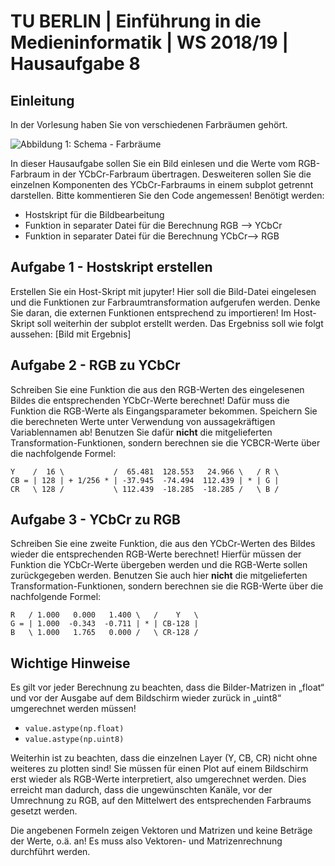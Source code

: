 ﻿
# TU BERLIN | Einführung in die Medieninformatik | WS 2018/19 | Hausaufgabe 8

## Einleitung

In der Vorlesung haben Sie von verschiedenen Farbräumen gehört.

![Abbildung 1: Schema - Farbräume](https://artsdocbox.com/docs-images/72/66627938/images/4-1.jpg)

In dieser Hausaufgabe sollen Sie ein Bild einlesen und die Werte vom RGB-Farbraum in der YCbCr-Farbraum übertragen. Desweiteren sollen Sie die einzelnen Komponenten des YCbCr-Farbraums in einem subplot getrennt darstellen. Bitte kommentieren Sie den Code angemessen!
Benötigt werden:

 - Hostskript für die Bildbearbeitung
 - Funktion in separater Datei für die Berechnung RGB --> YCbCr
 - Funktion in separater Datei für die Berechnung YCbCr--> RGB

## Aufgabe 1 - Hostskript erstellen

Erstellen Sie ein Host-Skript mit jupyter! Hier soll die Bild-Datei eingelesen und die Funktionen zur Farbraumtransformation aufgerufen werden. Denke Sie daran, die externen Funktionen entsprechend zu importieren! Im Host-Skript soll weiterhin der subplot erstellt werden. Das Ergebniss soll wie folgt aussehen:
[Bild mit Ergebnis]

## Aufgabe 2 - RGB zu YCbCr

Schreiben Sie eine Funktion die aus den RGB-Werten des eingelesenen Bildes die entsprechenden YCbCr-Werte berechnet! Dafür muss die Funktion die RGB-Werte als Eingangsparameter bekommen. Speichern Sie die berechneten Werte unter Verwendung von aussagekräftigen Variablennamen ab! Benutzen Sie dafür **nicht** die mitgelieferten Transformation-Funktionen, sondern berechnen sie die YCBCR-Werte über die nachfolgende Formel:

    Y    /  16 \           /  65.481  128.553   24.966 \   / R \
    CB = | 128 | + 1/256 * | -37.945  -74.494  112.439 | * | G |
    CR   \ 128 /           \ 112.439  -18.285  -18.285 /   \ B /

## Aufgabe 3 - YCbCr zu RGB
Schreiben Sie eine zweite Funktion, die aus den YCbCr-Werten des Bildes wieder die entsprechenden RGB-Werte berechnet! Hierfür müssen der Funktion die YCbCr-Werte übergeben werden und die RGB-Werte sollen zurückgegeben werden. Benutzen Sie auch hier **nicht** die mitgelieferten Transformation-Funktionen, sondern berechnen sie die RGB-Werte über die nachfolgende Formel:

    R   / 1.000   0.000   1.400 \   /    Y   \
    G = | 1.000  -0.343  -0.711 | * | CB-128 |
    B   \ 1.000   1.765   0.000 /   \ CR-128 /

## Wichtige Hinweise
Es gilt vor jeder Berechnung zu beachten, dass die Bilder-Matrizen in „float“ und vor der Ausgabe auf dem Bildschirm wieder zurück in „uint8“ umgerechnet werden müssen! 

 - `value.astype(np.float)`
 - `value.astype(np.uint8)`

Weiterhin ist zu beachten, dass die einzelnen Layer (Y, CB, CR) nicht ohne weiteres zu plotten sind! Sie müssen für einen Plot auf einem Bildschirm erst wieder als RGB-Werte interpretiert, also umgerechnet werden. Dies erreicht man dadurch, dass die ungewünschten Kanäle, vor der Umrechnung zu RGB, auf den Mittelwert des entsprechenden Farbraums gesetzt werden. 

Die angebenen Formeln zeigen Vektoren und Matrizen und keine Beträge der Werte, o.ä. an! Es muss also Vektoren- und Matrizenrechnung durchführt werden.

